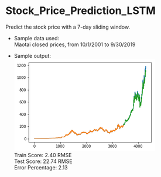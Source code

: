 # Stock_Price_Prediction_LSTM
Predict the stock price with a 7-day sliding window.

- Sample data used: \
Maotai closed prices, from 10/1/2001 to 9/30/2019

- Sample output:\
![Sample prediction output](https://github.com/claraye/Stock_Price_Prediction_LSTM/blob/master/sample_prediction_LSTM.png)\
Train Score: 2.40 RMSE\
Test Score: 22.74 RMSE\
Error Percentage: 2.13